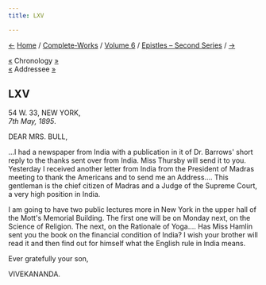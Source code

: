 ```yaml
---
title: LXV

---
```

<div>

[←](064_mrs_bull.htm) [Home](../../../index.htm) /
[Complete-Works](../../complete_works.htm) / [Volume
6](../volume_6_contents.htm) / [Epistles – Second
Series](epistles_second_series_contents.htm) / [→](066_mrs_bull.htm)

  

[«](../../volume_5/epistles_first_series/039_alasinga.htm) Chronology
[»](066_mrs_bull.htm)  
[«](064_mrs_bull.htm) Addressee [»](066_mrs_bull.htm)

## LXV

54 W. 33, NEW YORK,  
*7th May, 1895*.

DEAR MRS. BULL,

...I had a newspaper from India with a publication in it of Dr. Barrows'
short reply to the thanks sent over from India. Miss Thursby will send
it to you. Yesterday I received another letter from India from the
President of Madras meeting to thank the Americans and to send me an
Address.... This gentleman is the chief citizen of Madras and a Judge of
the Supreme Court, a very high position in India.

I am going to have two public lectures more in New York in the upper
hall of the Mott's Memorial Building. The first one will be on Monday
next, on the Science of Religion. The next, on the Rationale of Yoga....
Has Miss Hamlin sent you the book on the financial condition of India? I
wish your brother will read it and then find out for himself what the
English rule in India means.

Ever gratefully your son,

VIVEKANANDA.

</div>
